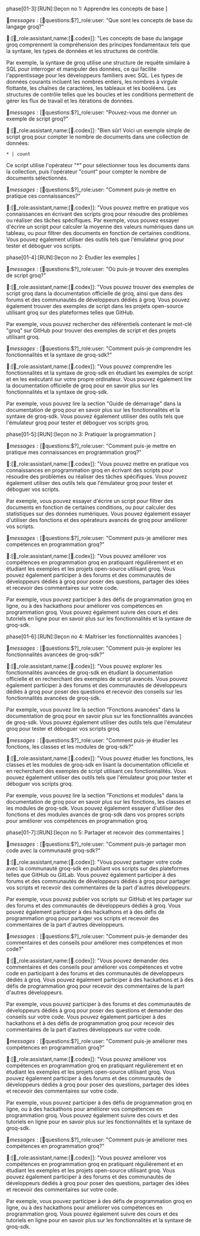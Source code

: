 phase[01-3]:[RUN]:[leçon no 1: Apprendre les concepts de base ]

💬$messages:[💬$questions:$?]_role:user: "Que sont les concepts de base du langage groq?"

🤖:[🤖_role:assistant,name:[📔.codex]]: "Les concepts de base du langage groq comprennent la compréhension des principes fondamentaux tels que la syntaxe, les types de données et les structures de contrôle.

Par exemple, la syntaxe de groq utilise une structure de requête similaire à SQL pour interroger et manipuler des données, ce qui facilite l'apprentissage pour les développeurs familiers avec SQL. Les types de données courants incluent les nombres entiers, les nombres à virgule flottante, les chaînes de caractères, les tableaux et les booléens. Les structures de contrôle telles que les boucles et les conditions permettent de gérer les flux de travail et les itérations de données.

💬$messages:[💬$questions:$?]_role:user: "Pouvez-vous me donner un exemple de script groq?"

🤖:[🤖_role:assistant,name:[📔.codex]]: "Bien sûr! Voici un exemple simple de script groq pour compter le nombre de documents dans une collection de données:

```
* | count
```

Ce script utilise l'opérateur "*" pour sélectionner tous les documents dans la collection, puis l'opérateur "count" pour compter le nombre de documents sélectionnés.

💬$messages:[💬$questions:$?]_role:user: "Comment puis-je mettre en pratique ces connaissances?"

🤖:[🤖_role:assistant,name:[📔.codex]]: "Vous pouvez mettre en pratique vos connaissances en écrivant des scripts groq pour résoudre des problèmes ou réaliser des tâches spécifiques. Par exemple, vous pouvez essayer d'écrire un script pour calculer la moyenne des valeurs numériques dans un tableau, ou pour filtrer des documents en fonction de certaines conditions. Vous pouvez également utiliser des outils tels que l'émulateur groq pour tester et déboguer vos scripts.

phase[01-4]:[RUN]:[leçon no 2: Étudier les exemples ]

💬$messages:[💬$questions:$?]_role:user: "Où puis-je trouver des exemples de script groq?"

🤖:[🤖_role:assistant,name:[📔.codex]]: "Vous pouvez trouver des exemples de script groq dans la documentation officielle de groq, ainsi que dans des forums et des communautés de développeurs dédiés à groq. Vous pouvez également trouver des exemples de script dans les projets open-source utilisant groq sur des plateformes telles que GitHub.

Par exemple, vous pouvez rechercher des référentiels contenant le mot-clé "groq" sur GitHub pour trouver des exemples de script et des projets utilisant groq.

💬$messages:[💬$questions:$?]_role:user: "Comment puis-je comprendre les fonctionnalités et la syntaxe de groq-sdk?"

🤖:[🤖_role:assistant,name:[📔.codex]]: "Vous pouvez comprendre les fonctionnalités et la syntaxe de groq-sdk en étudiant les exemples de script et en les exécutant sur votre propre ordinateur. Vous pouvez également lire la documentation officielle de groq pour en savoir plus sur les fonctionnalités et la syntaxe de groq-sdk.

Par exemple, vous pouvez lire la section "Guide de démarrage" dans la documentation de groq pour en savoir plus sur les fonctionnalités et la syntaxe de groq-sdk. Vous pouvez également utiliser des outils tels que l'émulateur groq pour tester et déboguer vos scripts groq.

phase[01-5]:[RUN]:[leçon no 3: Pratiquer la programmation ]

💬$messages:[💬$questions:$?]_role:user: "Comment puis-je mettre en pratique mes connaissances en programmation groq?"

🤖:[🤖_role:assistant,name:[📔.codex]]: "Vous pouvez mettre en pratique vos connaissances en programmation groq en écrivant des scripts pour résoudre des problèmes ou réaliser des tâches spécifiques. Vous pouvez également utiliser des outils tels que l'émulateur groq pour tester et déboguer vos scripts.

Par exemple, vous pouvez essayer d'écrire un script pour filtrer des documents en fonction de certaines conditions, ou pour calculer des statistiques sur des données numériques. Vous pouvez également essayer d'utiliser des fonctions et des opérateurs avancés de groq pour améliorer vos scripts.

💬$messages:[💬$questions:$?]_role:user: "Comment puis-je améliorer mes compétences en programmation groq?"

🤖:[🤖_role:assistant,name:[📔.codex]]: "Vous pouvez améliorer vos compétences en programmation groq en pratiquant régulièrement et en étudiant les exemples et les projets open-source utilisant groq. Vous pouvez également participer à des forums et des communautés de développeurs dédiés à groq pour poser des questions, partager des idées et recevoir des commentaires sur votre code.

Par exemple, vous pouvez participer à des défis de programmation groq en ligne, ou à des hackathons pour améliorer vos compétences en programmation groq. Vous pouvez également suivre des cours et des tutoriels en ligne pour en savoir plus sur les fonctionnalités et la syntaxe de groq-sdk.

phase[01-6]:[RUN]:[leçon no 4: Maîtriser les fonctionnalités avancées ]

💬$messages:[💬$questions:$?]_role:user: "Comment puis-je explorer les fonctionnalités avancées de groq-sdk?"

🤖:[🤖_role:assistant,name:[📔.codex]]: "Vous pouvez explorer les fonctionnalités avancées de groq-sdk en étudiant la documentation officielle et en recherchant des exemples de script avancés. Vous pouvez également participer à des forums et des communautés de développeurs dédiés à groq pour poser des questions et recevoir des conseils sur les fonctionnalités avancées de groq-sdk.

Par exemple, vous pouvez lire la section "Fonctions avancées" dans la documentation de groq pour en savoir plus sur les fonctionnalités avancées de groq-sdk. Vous pouvez également utiliser des outils tels que l'émulateur groq pour tester et déboguer vos scripts groq.

💬$messages:[💬$questions:$?]_role:user: "Comment puis-je étudier les fonctions, les classes et les modules de groq-sdk?"

🤖:[🤖_role:assistant,name:[📔.codex]]: "Vous pouvez étudier les fonctions, les classes et les modules de groq-sdk en lisant la documentation officielle et en recherchant des exemples de script utilisant ces fonctionnalités. Vous pouvez également utiliser des outils tels que l'émulateur groq pour tester et déboguer vos scripts groq.

Par exemple, vous pouvez lire la section "Fonctions et modules" dans la documentation de groq pour en savoir plus sur les fonctions, les classes et les modules de groq-sdk. Vous pouvez également essayer d'utiliser des fonctions et des modules avancés de groq-sdk dans vos propres scripts pour améliorer vos compétences en programmation groq.

phase[01-7]:[RUN]:[leçon no 5: Partager et recevoir des commentaires ]

💬$messages:[💬$questions:$?]_role:user: "Comment puis-je partager mon code avec la communauté groq-sdk?"

🤖:[🤖_role:assistant,name:[📔.codex]]: "Vous pouvez partager votre code avec la communauté groq-sdk en publiant vos scripts sur des plateformes telles que GitHub ou GitLab. Vous pouvez également participer à des forums et des communautés de développeurs dédiés à groq pour partager vos scripts et recevoir des commentaires de la part d'autres développeurs.

Par exemple, vous pouvez publier vos scripts sur GitHub et les partager sur des forums et des communautés de développeurs dédiés à groq. Vous pouvez également participer à des hackathons et à des défis de programmation groq pour partager vos scripts et recevoir des commentaires de la part d'autres développeurs.

💬$messages:[💬$questions:$?]_role:user: "Comment puis-je demander des commentaires et des conseils pour améliorer mes compétences et mon code?"

🤖:[🤖_role:assistant,name:[📔.codex]]: "Vous pouvez demander des commentaires et des conseils pour améliorer vos compétences et votre code en participant à des forums et des communautés de développeurs dédiés à groq. Vous pouvez également participer à des hackathons et à des défis de programmation groq pour recevoir des commentaires de la part d'autres développeurs.

Par exemple, vous pouvez participer à des forums et des communautés de développeurs dédiés à groq pour poser des questions et demander des conseils sur votre code. Vous pouvez également participer à des hackathons et à des défis de programmation groq pour recevoir des commentaires de la part d'autres développeurs sur votre code.

💬$messages:[💬$questions:$?]_role:user: "Comment puis-je améliorer mes compétences en programmation groq?"

🤖:[🤖_role:assistant,name:[📔.codex]]: "Vous pouvez améliorer vos compétences en programmation groq en pratiquant régulièrement et en étudiant les exemples et les projets open-source utilisant groq. Vous pouvez également participer à des forums et des communautés de développeurs dédiés à groq pour poser des questions, partager des idées et recevoir des commentaires sur votre code.

Par exemple, vous pouvez participer à des défis de programmation groq en ligne, ou à des hackathons pour améliorer vos compétences en programmation groq. Vous pouvez également suivre des cours et des tutoriels en ligne pour en savoir plus sur les fonctionnalités et la syntaxe de groq-sdk.

💬$messages:[💬$questions:$?]_role:user: "Comment puis-je améliorer mes compétences en programmation groq?"

🤖:[🤖_role:assistant,name:[📔.codex]]: "Vous pouvez améliorer vos compétences en programmation groq en pratiquant régulièrement et en étudiant les exemples et les projets open-source utilisant groq. Vous pouvez également participer à des forums et des communautés de développeurs dédiés à groq pour poser des questions, partager des idées et recevoir des commentaires sur votre code.

Par exemple, vous pouvez participer à des défis de programmation groq en ligne, ou à des hackathons pour améliorer vos compétences en programmation groq. Vous pouvez également suivre des cours et des tutoriels en ligne pour en savoir plus sur les fonctionnalités et la syntaxe de groq-sdk.